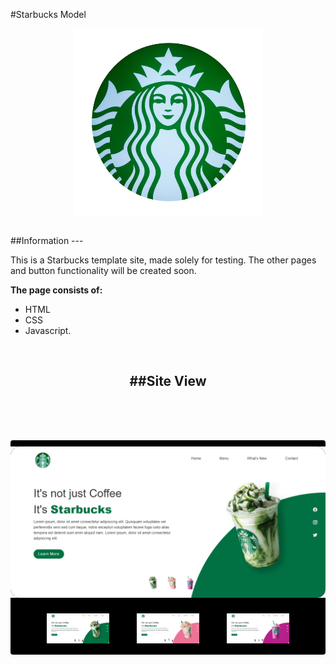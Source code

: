 <style>
/*Markdown (README)*/

/*Title h1 and h2*/
h1,h2 {
    display: flex;
    justify-content: center;
    align-items: center;
}

/*Image (Logo)*/
.imgLogo img{
    display: block;
    margin-left: auto;
    margin-right: auto
}

/* EVENTS */

#events {
    position: relative;
    padding-top: 64px;
}

img {
    max-width: 100%;
}

.container.events {
    padding: 10px 0;
    border-radius: 4px;
    background: black;
}

figure {
    max-width: 800px;
    margin: 0 auto 20px;
}

@media (max-width: 991px) {
    figure {
        max-width: 600px;
    }
}

@media (max-width: 762px) {
    figure {
        max-width: 400px;
    }
}

figure img {
    display: block;
    max-width: 100%;
    min-width: 100%;
}

.thumb_img_list {
    text-align: center;
    margin-bottom: 0;
}

.thumb_img_list ul {
    list-style: none;
    margin: 0;
    padding: 0;
}

.thumb_img_list ul li {
    display: inline-block;
    width: 100px;
    margin: 5px 20px;
    cursor: pointer;
}

.thumb_img_list ul li:hover {
    z-index: 2;
    transform: scale(1.25);
    box-shadow: 0px 0px 15px rgba(255, 255, 255, 0.425);
}

.thumb_img_list ul li.active {
    z-index: 2;
    transform: scale(1.25);
    box-shadow: 0px 0px 15px rgba(255, 255, 255, 0.425);
}

.thumb_img_list ul li img {
    display: block;
}
</style>

#Starbucks Model

<span class="imgLogo">![logo Starbucks](img/md/logo.png)</span>

<br>
##Information
---

This is a Starbucks template site, made solely for testing. The other pages and button functionality will be created soon.

**The page consists of:**

* HTML
* CSS
* Javascript.
<br>

##Site View
---

<div id="events">
    <div class="container" id="photos_winds">
        <div class="row">
            <div class="container events">
                <figure>
                    <img src="img/md/pg1.png" alt="Model Image" class="mainImg">
                </figure>
                <div class="thumb_img_list">
                    <ul class="thumb">
                        <li>
                            <img src="img/md/pg1.png" alt="Model Image" onclick="imgSlider('img/md/pg1.png');">
                        </li>
                        <li>
                            <img src="img/md/pg2.png" alt="Model Image" onclick="imgSlider('img/md/pg2.png');">
                        </li>
                        <li>
                            <img src="img/md/pg3.png" alt="Model Image" onclick="imgSlider('img/md/pg3.png');">
                        </li>
                    </ul>
                </div>
            </div>
        </div>
    </div>
</div>
<script src="js/events.js"></script>